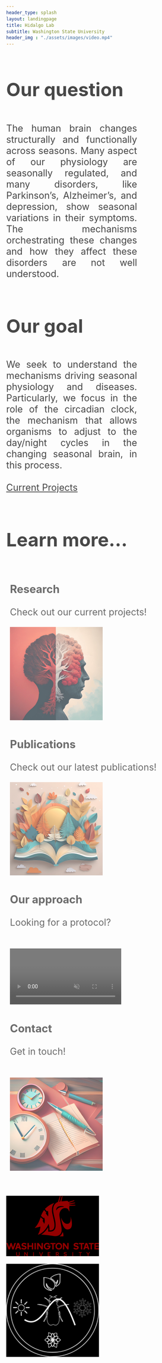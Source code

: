 ```yaml
---
header_type: splash
layout: landingpage
title: Hidalgo Lab
subtitle: Washington State University
header_img : "./assets/images/video.mp4"
---
```

<link href="/assets/css/main.css" rel="stylesheet" />

<style>
.jumbotron {
  font-size: 25px;
  text-align:justify; 
  overflow:hidden; 
}
.lead {
  font-size: 30px;
}
.card-deck{
  padding:10px;
}
.jumbotron-image {
  background-position: center center;
  background-repeat: no-repeat;
  background-size: cover;    
  opacity:0.8;
  
}
.jumbotron-image:hover {
  opacity:1;
}    
.card {
  opacity: 0.8;
}
.card:hover {
  opacity: 1;
}
</style>

<div class="jumbotron text-white jumbotron-image shadow" style="background-image: url(/assets/images/banner1.tif);">
<h1>Our question</h1>   
<p style="float:left; width:70%;">The human brain changes structurally and functionally across seasons. Many aspect of our physiology are seasonally regulated, and many disorders, like Parkinson’s, Alzheimer’s, and depression, show seasonal variations in their symptoms. The mechanisms orchestrating these changes and how they affect these disorders are not well understood. 
</p>
</div>

<div class="jumbotron text-white jumbotron-image shadow" style="background-image: url(/assets/images/banner2.tif);">
<h1>Our goal</h1>      
<p style="float:left; width:70%;">
We seek to understand the mechanisms driving seasonal physiology and diseases. Particularly, we focus in the role of the circadian clock, the mechanism that allows organisms to adjust to the day/night cycles in the changing seasonal brain, in this process.
<br>
<br>
<a type="button" href="/Science/Research" class="btn btn-outline-light">Current Projects</a>    
</p>
<br>
</div>

<div class="jumbotron text-white jumbotron-image shadow" style="background-image: url(/assets/images/banner3.tif); ">
<h1>Learn more...</h1>     
<div class="card-deck">
  <div class="card">
      <h3 class="card-title">Research</h3>
      <p class="card-text">Check out our current projects!</p>
      <img class="card-img-bottom" src="/assets/images/cards/Research.png" alt="Brain Seasonal">
      <a href="/Science/Research" class="stretched-link"></a>
  </div>
  <div class="card">
      <h3 class="card-title">Publications</h3>
      <p class="card-text">Check out our latest publications!</p>
      <img class="card-img-bottom" src="/assets/images/cards/Publications.jpeg" alt="Publications">
      <a href="/Science/Publications" class="stretched-link"></a>
  </div>
  <div class="card">
      <h3 class="card-title">Our approach</h3>
      <p class="card-text">Looking for a protocol?</p><br>
      <video class="card-img-bottom" src="/assets/images/cards/video.mp4" autoplay="" preload="auto" loop="" playsinline="" disablepictureinpicture="" disableremoteplayback="" webkit-playsinline="" muted=""></video>
      <a href="/Science/Techniques" class="stretched-link"></a>
  </div>
  <div class="card">
      <h3 class="card-title">Contact</h3>
      <p class="card-text">Get in touch!</p> <br>
      <img class="card-img-bottom" src="/assets/images/cards/Contact.jpeg" alt="Contact">
      <a href="/Contact" class="stretched-link"></a>
  </div>
</div>
</div>
<br>
<br>
<div class="row" style="justify-content: center; overflow:hidden;">
  <div class="column">
      <br>
    <img src="/assets/images/logos/logo2.png" alt="WSU" style="width:250px;">
  </div>
<br>
  <div class="column">
    <img src="/assets/images/logos/lablogo.png" alt="Lab logo" style="width:250px;">
  </div>
</div>
<br>

  
